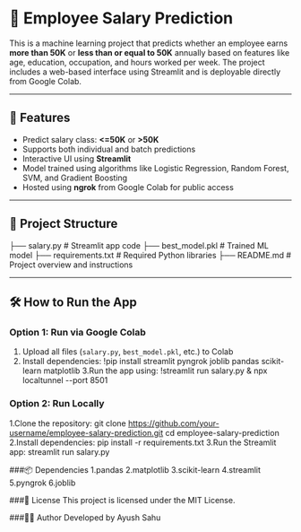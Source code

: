 # 💼 Employee Salary Prediction

This is a machine learning project that predicts whether an employee earns **more than 50K** or **less than or equal to 50K** annually based on features like age, education, occupation, and hours worked per week. The project includes a web-based interface using Streamlit and is deployable directly from Google Colab.

---

## 🚀 Features
- Predict salary class: **<=50K** or **>50K**
- Supports both individual and batch predictions
- Interactive UI using **Streamlit**
- Model trained using algorithms like Logistic Regression, Random Forest, SVM, and Gradient Boosting
- Hosted using **ngrok** from Google Colab for public access

---

## 📁 Project Structure
├── salary.py # Streamlit app code
├── best_model.pkl # Trained ML model
├── requirements.txt # Required Python libraries
├── README.md # Project overview and instructions

---

## 🛠 How to Run the App

### Option 1: Run via Google Colab
1. Upload all files (`salary.py`, `best_model.pkl`, etc.) to Colab
2. Install dependencies:
   !pip install streamlit pyngrok joblib pandas scikit-learn matplotlib
3.Run the app using:
   !streamlit run salary.py & npx localtunnel --port 8501

### Option 2: Run Locally
1.Clone the repository:
git clone https://github.com/your-username/employee-salary-prediction.git
cd employee-salary-prediction
2.Install dependencies:
pip install -r requirements.txt
3.Run the Streamlit app:
streamlit run salary.py

###📦 Dependencies
1.pandas
2.matplotlib
3.scikit-learn
4.streamlit
5.pyngrok
6.joblib

###📜 License
This project is licensed under the MIT License.

###👨‍💻 Author
Developed by Ayush Sahu

